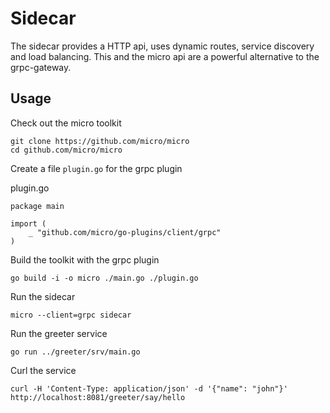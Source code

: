 # Sidecar

The sidecar provides a HTTP api, uses dynamic routes, service discovery and load balancing. This and the micro api 
are a powerful alternative to the grpc-gateway.

## Usage

Check out the micro toolkit

```
git clone https://github.com/micro/micro
cd github.com/micro/micro
```

Create a file `plugin.go` for the grpc plugin

plugin.go

```
package main

import (
	_ "github.com/micro/go-plugins/client/grpc"
)
```

Build the toolkit with the grpc plugin

```
go build -i -o micro ./main.go ./plugin.go
```

Run the sidecar

```
micro --client=grpc sidecar
```

Run the greeter service

```
go run ../greeter/srv/main.go
```

Curl the service

```
curl -H 'Content-Type: application/json' -d '{"name": "john"}' http://localhost:8081/greeter/say/hello
```
